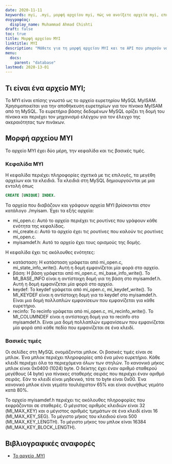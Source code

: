 ```yaml
---
date: 2020-11-11
keywords: myi, .myi, μορφή αρχείου myi, πώς να ανοίξετε αρχεία myi, επέκταση .myi, επέκταση myi
συγγραφέας:
  display_name: Muhammad Ahmad Chishti
draft: false
toc: true
title: Μορφή αρχείου MYI
linktitle: MYI
description: "Μάθετε για τη μορφή αρχείου MYI και τα API που μπορούν να δημιουργήσουν και να ανοίξουν αρχεία MYI."
menu:
  docs:
    parent: "database"
lastmod: 2020-13-01
---
```


## Τι είναι ένα αρχείο MYI; ##

Το MYI είναι επίσης γνωστό ως το αρχείο ευρετηρίου MySQL MyISAM. Χρησιμοποιείται για την αποθήκευση ευρετηρίων για τον πίνακα MyISAM από τη MySQL. Το ευρετήριο βάσης δεδομένων MySQL ορίζει τη δομή του πίνακα και περιέχει τον μηχανισμό ελέγχου για τον έλεγχο της ακεραιότητας των πινάκων.

## Μορφή αρχείου MYI ##

Το αρχείο MYI έχει δύο μέρη, την κεφαλίδα και τις βασικές τιμές.

### Κεφαλίδα MYI ###

Η κεφαλίδα περιέχει πληροφορίες σχετικά με τις επιλογές, τα μεγέθη αρχείων και τα κλειδιά. Τα κλειδιά στη MySQL δημιουργούνται με μια εντολή όπως

```sql
CREATE [UNIQUE] INDEX.
```

Τα αρχεία που διαβάζουν και γράφουν αρχεία MYI βρίσκονται στον κατάλογο ./myisam. Έχει τα εξής αρχεία:

- mi_open.c: Αυτό το αρχείο περιέχει τις ρουτίνες που γράφουν κάθε ενότητα της κεφαλίδας.
- mi_create.c: Αυτό το αρχείο έχει τις ρουτίνες που καλούν τις ρουτίνες mi_open.c.
- myisamdef.h: Αυτό το αρχείο έχει τους ορισμούς της δομής.

Η κεφαλίδα έχει τις ακόλουθες ενότητες:

- κατάσταση: Η κατάσταση γράφεται από mi_open.c, mi_state_info_write(). Αυτή η δομή εμφανίζεται μία φορά στο αρχείο.
- βάση: Η βάση γράφεται από mi_open.c, mi_base_info_write(). Το MI_BASE_INFO είναι η αντίστοιχη δομή για τη βάση στο myisamdef.h. Αυτή η δομή εμφανίζεται μία φορά στο αρχείο.
- keydef: Το keydef γράφεται από mi_open.c, mi_keydef_write(). Το MI_KEYDEF είναι η αντίστοιχη δομή για το keydef στο myisamdef.h. Είναι μια δομή πολλαπλών εμφανίσεων που εμφανίζεται για κάθε ευρετήριο.
- recinfo: Το recinfo γράφεται από mi_open.c, mi_recinfo_write(). Το MI_COLUMNDEF είναι η αντίστοιχη δομή για το recinfo στο myisamdef.h. Είναι μια δομή πολλαπλών εμφανίσεων που εμφανίζεται μία φορά από κάθε πεδίο που εμφανίζεται σε ένα κλειδί.

### Βασικές τιμές ###

Οι σελίδες στη MySQL ονομάζονται μπλοκ. Οι βασικές τιμές είναι σε μπλοκ. Ένα μπλοκ περιέχει πληροφορίες από ένα μόνο ευρετήριο. Κάθε κλειδί περιέχει όλα τα περιεχόμενα όλων των στηλών. Το κανονικό μήκος μπλοκ είναι 0x0400 (1024) byte. Ο δείκτης έχει έναν αριθμό σταθερού μεγέθους (4 byte) για πίνακες σταθερής σειράς που περιέχει έναν αριθμό σειράς. Εάν το κλειδί είναι μηδενικό, τότε το byte είναι 0x00. Ένα κανονικό μπλοκ είναι γεμάτο τουλάχιστον 65% και είναι συνήθως γεμάτο κατά 80%.

Το αρχείο myisamdef.h περιέχει τις ακόλουθες πληροφορίες που εκφράζονται σε σταθερές. Ο μέγιστος αριθμός κλειδιών είναι 32 (MI_MAX_KEY) και ο μέγιστος αριθμός τμημάτων σε ένα κλειδί είναι 16 (MI_MAX_KEY_SEG). Το μέγιστο μήκος του κλειδιού είναι 500 (MI_MAX_KEY_LENGTH). Το μέγιστο μήκος του μπλοκ είναι 16384 (MI_MAX_KEY_BLOCK_LENGTH).

## Βιβλιογραφικές αναφορές ##

- [Το αρχείο .MYI](https://dev.mysql.com/doc/internals/en/the-myi-file.html)

